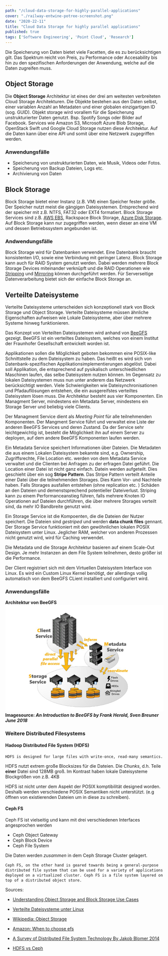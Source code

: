 ```yaml
---
path: "/cloud-data-storage-for-highly-parallel-applications"
cover: "./railway-entwine-potree-screenshot.png"
date: "2020-22-11"
title: "Cloud Data Storage for highly parallel applications"
published: true
tags: ['Software Engineering', 'Point Cloud', 'Research']
---
```


Die Speicherung von Daten bietet viele Facetten, die es zu berücksichtigen gilt. Das Spektrum reicht von Preis, zu Performance oder Accesability bis hin zu den spezifischen Anforderungen der Anwendung, welche auf die Daten zugreifen muss.

## Object Storage

Die **Object Storage** Architektur ist eines der drei am weitesten verbreiteten Cloud Storage Architekturen. Die Objekte bestehen aus den Daten selbst, einer variablen Anzahl an Metadaten und einer globalen einzigartigen ID (sog. GUID).
Objekt storage wird vorallem für die Speicherung unstrukturierter Daten genutzt. Bsp. Spotify Songs oder Bilder auf Facebook.
Services wie Amazon S3, Microsoft Azure Blob Storage, OpenStack Swift und Google Cloud Storage nutzen diese Architektur. Auf die Daten kann über eine API und somit über eine Netzwerk zugegriffen werden.

### Anwendungsfälle
* Speicherung von unstrukturierten Daten, wie Musik, Videos oder Fotos. 
* Speicherung von Backup Dateien, Logs etc.
* Archivierung von Daten

## Block Storage 
 
Block Storage bietet einer Instanz (z.B. VM) einen Speicher fester größe. Der Speicher nutzt meist die gängigen Dateisystemen. Entsprechend wird der speicher mit z.B. NTFS, FAT32 oder EXT4 formatiert. Block Storage Services sind z.B. [AWS EBS](https://aws.amazon.com/de/ebs/), Rackspace Block Storage, [Azure Disk Storage](https://azure.microsoft.com/en-us/services/storage/disks/). Auf Block Storage kann nur zugegriffen werden, wenn dieser an eine VM und dessen Betriebssystem angebunden ist.

### Andwendungsfälle
Block Storage wird für Datenbanken verwendet. Eine Datenbank braucht konsistenten I/O, sowie eine Verbindung mit geringer Latenz. Block Storage kann auch für RAID System genutzt werden. Dabei werden mehrere Block Storage Devices miteinander verknüpft und die RAID Operationen wie [Stripping](https://de.wikipedia.org/wiki/RAID#RAID_0:_Striping_%E2%80%93_Beschleunigung_ohne_Redundanz) und [Mirroring](https://de.wikipedia.org/wiki/RAID#RAID_1:_Mirroring_%E2%80%93_Spiegelung) können durchgeführt werden.
Für Serverseitige Datenverarbeitung bietet sich der einfache Block Storage an.


## Verteilte Dateisysteme

Verteilte Dateisysteme unterscheiden sich konzeptionell stark von Block Storage und Object Storage. Verteilte Dateisysteme müssen ähnliche Eigenschaften aufweisen wie Lokale Dateisysteme, aber über mehrere Systeme hinweg funktionieren.

Das Konzept von Verteilten Dateisystemen wird anhand von [BeeGFS](https://www.beegfs.io) gezeigt. BeeGFS ist ein verteiltes Dateisystem, welches von einem Institut der Fraunhofer Gesellschaft entwickelt worden ist. 

Applikationen sollen die Möglichkeit geboten bekommen eine POSIX-like Schnittstelle zu dem Dateisystem zu haben. Das heißt es wird sich von Datenbank-spezifischen Applikationsimplementierungen abgelöst. Dabei soll Applikation, die entsprechend auf pysikalisch unterschiedlichen Maschinen laufen, das selbe Dateisystem nutzen können. Im Gegensatz zu lokalen Dateisystemen muss nun unter anderem das Netzwerk berücksichtigt werden. Viele Schwierigkeiten wie Dateisynchronisationen und Pfadauflösungen entstehen, die ein ausgereifstes verteiltes Dateisystem lösen muss. Die Architektur besteht aus vier Komponenten. Ein Managment Server, mindestens ein Metadata Server, mindestens ein Storage Server und beliebig viele Clients. 

Der Managment Service dient als *Meeting Point* für alle teilnehmenden Komponenten. Der Mangment Service führt und verwaltet eine Liste der anderen BeeGFS Services und deren Zustand. Da der Service sehr leichtgewichtig ist, besteht die Möglichkeit ihn auf einem Server zu deployen, auf dem andere BeeGFS Komponenten laufen werden.

Ein Metadata Service speichert Informationen über Dateien. Die Metadaten die aus einem Lokalen Dateisystem bekannte sind, e.g. Ownership, Zugriffsrechte, File Location etc. werden von dem Metadata Service verwaltet und die Clienten bei Anfragen zu der erfragen Datei geführt. Die Location einer Datei ist nicht ganz einfach. Datein werden aufgeteilt. Dies geschieht über ein sog **Stripe Pattern**. Das Stripe Pattern verteilt Anteile einer Datei über die teilnehmenden Storages. Dies Kann Vor- und Nachteile haben. Falls Storages ausfallen entstehen (ohne replication etc. ) Schäden an den Dateien und demenstsprechend potentieller Dateiverlust. Striping kann zu einem Performanceanstieg führen, falls mehrere Knoten IO Operationen auf Dateien durchführen, die über mehrere Storages verteilt sind, da mehr IO Bandbreite genutzt wird.

Ein Storage Service ist die Kompoenten, die die Dateien der Nutzer speichert. Die Dateien sind *gestriped* und werden **data chunk files** gennant. Der Storage Service funktioniert mit den gewöhnlichen lokalen POSIX Dateisystem unter Linux. Jeglicher RAM, welcher von anderen Prozessen nicht genutzt wird, wird für Caching verwendet.

Die Metadata und die Storage Architektur basieren auf einem Scale-Out Design. Je mehr Instanzen an dem File System teilnehmen, desto größer ist die Performance.

Der Client registriert sich mit dem Virtuellen Dateisystem Interface von Linux. Es wird ein Custom Linux Kernel benötigt, der allerdings vollig automatisch von dem BeeGFS CLient installiert und configuriert wird. 


### Anwendungsfälle 
**Architektur von BeeGFS**
![Architecture](./BeeGFS-Architecture.png)
**Imagesource: *An Introduction to BeeGFS by Frank Herold, Sven Breuner June 2018***




### Weitere Distributed Filesystems
#### Hadoop Distributed File System (HDFS)

```
HDFS is designed for large files with write-once, read-many semantics.
```
HDFS nutzt extrem große Blocksizes für die Dateien. Die *Chunks*, d.h. Teile **einer**  Datei sind 128MB groß. Im Kontrast haben lokale Dateisysteme Blockgrößen von z.B. 4KB

HDFS ist nicht unter dem Aspekt der POSIX komptibilität designed worden. Deshalb werden verschiedene POSIX Semantiken nicht unterstützt. (e.g öffnen von existierenden Dateien um in diese zu schreiben).
#### Ceph FS
Ceph FS ist vielseitig und kann mit drei verschiedenen Interfaces angesprochen werden
* Ceph Object Gateway
* Ceph Block Device
* Ceph File System

Die Daten werden *zusammen* in dem Ceph Storage Cluster gelagert. 

```
Ceph FS, on the other hand is geared towards being a general-purpose distributed file system that can be used for a variety of applications deployed on a virtualized cluster. Ceph FS is a file system layered on top of a distributed object store. 
``` 
Sources: 
* [Understanding Object Storage and Block Storage Use Cases](https://cloudacademy.com/blog/object-storage-block-storage/)

* [Verteilte Dateisysteme unter Linux](https://blog.ordix.de/technologien/verteilte-dateisysteme-unter-linux)

* [Wikipedia: Object Storage](https://en.wikipedia.org/wiki/Object_storage#Cloud_storage)

* [Amazon: When to choose efs](https://aws.amazon.com/de/efs/when-to-choose-efs/)

* [A Survey of Distributed File System Technology By Jakob Blomer 2014](https://indico.cern.ch/event/258092/contributions/1588500/attachments/454164/629566/dfs.pdf)

* [HDFS vs Ceph](https://docs.microsoft.com/en-us/learn/modules/cmu-case-study-distributed-file-systems/4-hadoop-versus-ceph)